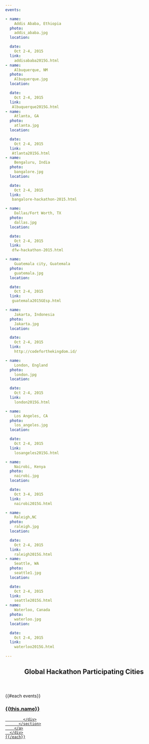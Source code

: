 ```yaml
---
events:

- name:
    Addis Ababa, Ethiopia 
  photo:
    addis_ababa.jpg
  location:

  date:
    Oct 2-4, 2015
  link:
    addisababa2015G.html
- name:
    Albuquerque, NM 
  photo:
    Albuquerque.jpg
  location:

  date:
    Oct 2-4, 2015
  link:
   Albuquerque2015G.html
- name:
    Atlanta, GA
  photo:
    atlanta.jpg
  location:

  date:
    Oct 2-4, 2015
  link:
   Atlanta2015G.html
- name:
    Bengaluru, India 
  photo:
    bangalore.jpg
  location:

  date:
    Oct 2-4, 2015
  link:
   bangalore-hackathon-2015.html

- name:
    Dallas/Fort Worth, TX
  photo:
    dallas.jpg
  location:

  date:
    Oct 2-4, 2015
  link:
   dfw-hackathon-2015.html

- name:
    Guatemala city, Guatemala
  photo:
    guatemala.jpg
  location:

  date:
    Oct 2-4, 2015
  link:
   guatemala2015GEsp.html

- name:
    Jakarta, Indonesia
  photo:
    Jakarta.jpg
  location:

  date:
    Oct 2-4, 2015
  link:
    http://codeforthekingdom.id/

- name:
    London, England
  photo:
    london.jpg
  location:

  date:
    Oct 2-4, 2015 
  link:
    london2015G.html

- name:
    Los Angeles, CA
  photo:
    los_angeles.jpg
  location:

  date:
    Oct 2-4, 2015 
  link:
    losangeles2015G.html    

- name:
    Nairobi, Kenya
  photo:
    nairobi.jpg
  location:

  date:
    Oct 3-4, 2015
  link:
    nairobi2015G.html   

- name:
    Raleigh,NC
  photo:
    raleigh.jpg
  location:

  date:
    Oct 2-4, 2015
  link:
    raleigh2015G.html
- name:
    Seattle, WA
  photo:
    seattle1.jpg
  location:

  date:
    Oct 2-4, 2015 
  link:
    seattle2015G.html
- name:
    Waterloo, Canada
  photo:
    waterloo.jpg
  location:

  date:
    Oct 2-4, 2015 
  link:
    waterloo2015G.html
    
---
```



<section class="wrapper style3 container special-alt">
  <header class="major">
    <h2><strong>Global Hackathon Participating Cities</strong></h2>
  </header>
  <div class="row">
    {{#each events}}
      <div class="6u">
        <a href="{{this.link}}">
          <section class="event-image" style="background-image: url({{../assets}}/images/events/{{this.photo}});">
            <div class="image-overlay">
              <h3>{{this.name}}</h3>

            </div>
          </section>
        </a>
      </div>
    {{/each}}
  </div>
<!--
       <footer class="major">
        <ul class="buttons">
          <li><a href="#" class="button">See More</a></li>
        </ul>
      </footer>
      -->
</section>
